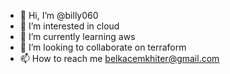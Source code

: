 - 👋 Hi, I’m @billy060
- 👀 I’m interested in cloud
- 🌱 I’m currently learning aws
- 💞️ I’m looking to collaborate on terraform
- 📫 How to reach me belkacemkhiter@gmail.com

<!---
billy060/billy060 is a ✨ special ✨ repository because its `README.md` (this file) appears on your GitHub profile.
You can click the Preview link to take a look at your changes.
--->
